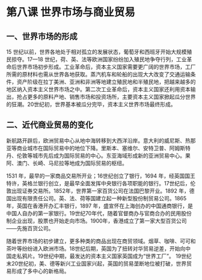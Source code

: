 # 第八课 世界市场与商业贸易

## 一、世界市场的形成

15 世纪以前，世界各地处于相对孤立的发展状态，葡萄牙和西班牙开始大规模殖民掠夺。17—18 世纪，荷、英、法等欧洲国家纷纷加入殖民地争夺行列，工业革命后世界市场初步形成。工业革命后，资本主义国家需要更广阔的世界市场，工厂所需的原材料也需从世界各地获取。蒸汽机车和轮船的出现大大改变了交通运输条件，资产阶级在拉丁美洲、亚洲和非洲等地建立殖民地和半殖民地，把越来越多的地区纳入资本主义世界市场之中。第二次工业革命后，资本主义国家还利用资本输出，抢占更多的原料产地、销售市场和投资场所，主要资本主义国家掀起瓜分世界的狂潮。20世纪初，世界基本被瓜分完毕，资本主义世界市场最终形成。

## 二、近代商业贸易的变化

新航路开辟后，欧洲贸易中心从地中海转移到大西洋沿岸。意大利的威尼斯、热那亚等商业城市在国际贸易中的地位下降。里斯本、塞维尔、安特卫普、阿姆斯特丹、伦敦等城市先后成为国际贸易的中心。东亚海域形成新的亚洲贸易中心。果阿、澳门、长崎、马尼拉等地成为国际贸易的枢纽。

1531 年，最早的一家商品交易所开业；16世纪创立了银行，1694 年，经英国国王特许，英格兰银行创立，是最早全面发挥中央银行各项职能的银行。17世纪后，伦敦出现证券交易所。1852年，世界第一家百货公司在法国巴黎开业。1892 年，德国出现有限责任公司。英、法、荷等国建立起一种新型股份制贸易公司。1865年，英国在香港开办汇丰银行，1897 年，盛宣怀在上海创办的中国通商银行，是中国人自办的第一家银行。19世纪70年代，随着官督商办与官商合办的民用股份制企业出现，股票也开始走向市场。1900年，香港成立了第一家大型百货公司——先施百货公司。

随着世界市场的初步建立，更多种类的商品出现在商贸领域。烟草、咖啡、可可和茶叶等纷纷进入欧洲市场。18世纪后期，英国为了扭转对华贸易逆差，开始向中国走私鸦片。19世纪中期，最发达的资本主义国家英国成为“世界工厂”。 19世纪末20世纪初，美、德等新兴工业国家兴起，英国的贸易垄断地位被打破，世界贸易形成了多中心的新格局。
